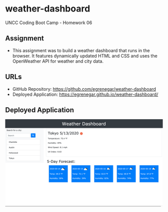 # weather-dashboard
UNCC Coding Boot Camp - Homework 06

## Assignment
* This assignment was to build a weather dashboard that runs in the browser. It features dynamically updated HTML and CSS and uses the OpenWeather API for weather and city data.

## URLs
* GitHub Repository: https://github.com/egrenegar/weather-dashboard
* Deployed Application: https://egrenegar.github.io/weather-dashboard/

## Deployed Application
![](Assets/Images/WeatherApp.png)

